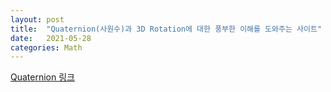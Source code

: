 ```yaml
---
layout: post
title:  "Quaternion(사원수)과 3D Rotation에 대한 풍부한 이해를 도와주는 사이트"
date:   2021-05-28
categories: Math
---
```


[Quaternion 링크](https://eater.net/quaternions)        